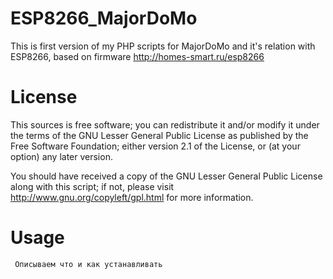 ESP8266_MajorDoMo
=================

This is first version of my PHP scripts for MajorDoMo and it's relation with ESP8266, based on firmware http://homes-smart.ru/esp8266


License
=======

This sources is free software; you can redistribute it and/or modify it under the terms of
the GNU Lesser General Public License as published by the Free Software Foundation;
either version 2.1 of the License, or (at your option) any later version.

You should have received a copy of the GNU Lesser General Public License along with this
script; if not, please visit http://www.gnu.org/copyleft/gpl.html for more information.


Usage
=====

     Описываем что и как устанавливать